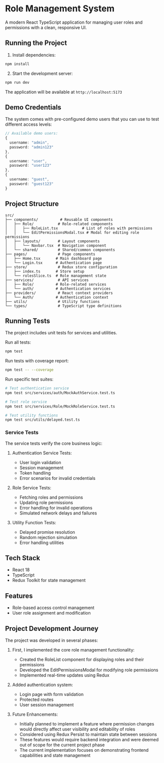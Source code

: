 # Role Management System

A modern React TypeScript application for managing user roles and permissions with a clean, responsive UI.

## Running the Project


1. Install dependencies:
```bash
npm install
```

2. Start the development server:
```bash
npm run dev
```

The application will be available at `http://localhost:5173`

## Demo Credentials

The system comes with pre-configured demo users that you can use to test different access levels:

```typescript
// Available demo users:
{
  username: "admin",
  password: "admin123"
},
{
  username: "user",
  password: "user123"
},
{
  username: "guest",
  password: "guest123"
}
```

## Project Structure

```
src/
├── components/          # Reusable UI components
│   ├── Role/           # Role-related components
│   │   ├── RoleList.tsx           # List of roles with permissions
│   │   └── EditPermissionsModal.tsx # Modal for editing role permissions
│   ├── layouts/        # Layout components
│   │   └── Navbar.tsx  # Navigation component
│   └── shared/         # Shared/common components
├── pages/              # Page components
│   ├── Home.tsx       # Main dashboard page
│   └── Login.tsx      # Authentication page
├── store/              # Redux store configuration
│   ├── index.ts       # Store setup
│   └── rolesSlice.ts  # Role management state
├── services/           # API services
│   ├── Role/          # Role-related services
│   └── auth/          # Authentication services
├── providers/          # React context providers
│   └── Auth/          # Authentication context
├── utils/              # Utility functions
└── types/              # TypeScript type definitions
```

## Running Tests

The project includes unit tests for services and utilities.

Run all tests:
```bash
npm test
```

Run tests with coverage report:
```bash
npm test -- --coverage
```

Run specific test suites:
```bash
# Test authentication service
npm test src/services/auth/MockAuthService.test.ts

# Test role service
npm test src/services/Role/MockRoleService.test.ts

# Test utility functions
npm test src/utils/delayed.test.ts
```

### Service Tests

The service tests verify the core business logic:

1. Authentication Service Tests:
   - User login validation
   - Session management
   - Token handling
   - Error scenarios for invalid credentials

2. Role Service Tests:
   - Fetching roles and permissions
   - Updating role permissions
   - Error handling for invalid operations
   - Simulated network delays and failures

3. Utility Function Tests:
   - Delayed promise resolution
   - Random rejection simulation
   - Error handling utilities

## Tech Stack

- React 18
- TypeScript
- Redux Toolkit for state management

## Features

-  Role-based access control management
-  User role assignment and modification

## Project Development Journey

The project was developed in several phases:

1. First, I implemented the core role management functionality:
   - Created the RoleList component for displaying roles and their permissions
   - Developed the EditPermissionsModal for modifying role permissions
   - Implemented real-time updates using Redux

2. Added authentication system:
   - Login page with form validation
   - Protected routes
   - User session management

3. Future Enhancements:
   - Initially planned to implement a feature where permission changes would directly affect user visibility and editability of roles
   - Considered using Redux Persist to maintain state between sessions
   - These features would require backend integration and were deemed out of scope for the current project phase
   - The current implementation focuses on demonstrating frontend capabilities and state management



